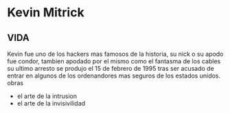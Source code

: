 # Kevin Mitrick
## VIDA
Kevin fue uno de los hackers mas famosos de la historia, su nick o su apodo fue condor, tambien apodado por el mismo como el fantasma de los cables 
su ultimo arresto se produjo el 15 de febrero de 1995 tras ser acusado de entrar en algunos de los ordenandores mas seguros de los estados unidos.
obras
- el arte de la intrusion 
- el arte de la invisivilidad 

